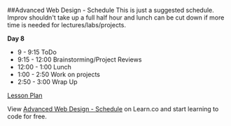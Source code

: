 

##Advanced Web Design - Schedule
This is just a suggested schedule. Improv shouldn't take up a full half hour and lunch can be cut down if more time is needed for lectures/labs/projects.

**Day 8**
+ 9 - 9:15 ToDo
+ 9:15 - 12:00 Brainstorming/Project Reviews
+ 12:00 - 1:00 Lunch
+ 1:00 - 2:50 Work on projects
+ 2:50 - 3:00 Wrap Up

[Lesson Plan](https://docs.google.com/a/flatironschool.com/document/d/1neJZndWTyUBDp-HHJXn_lb_MTyYDit8o1msWksvpho0/edit)

<p data-visibility='hidden'>View <a href='https://learn.co/lessons/hs-adv-web-day8-schedule' title='Advanced Web Design - Schedule'>Advanced Web Design - Schedule</a> on Learn.co and start learning to code for free.</p>
